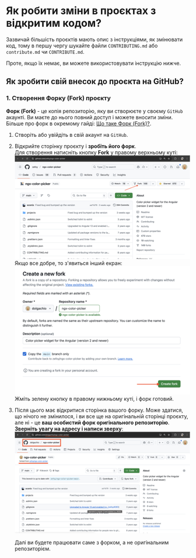 # Як робити зміни в проєктах з відкритим кодом?

Зазвичай більшість проєктів мають опис з інструкціями, як змінювати код, тому в першу чергу шукайте файли `CONTRIBUTING.md` або `contribute.md` чи `CONTRIBUTE.md`.

Проте, якщо їх немає, ви можете використовувати інструкцію нижче.

## Як зробити свій внесок до проєкта на GitHub?

### 1. Створення Форку (Fork) проєкту

**Форк (Fork)** - це копія репозиторію, яку ви створюєте у своєму `GitHub` акаунті. Ви маєте до нього повний доступ і можете вносити зміни. Більше про форк в окремому гайді: [Що таке Форк (Fork)?](./lib/fork.md).

1. Створіть або увійдіть в свій акаунт на `GitHub`.
2. Відкрийте сторінку проєкту і **зробіть його форк**.  
    Для створення натисніть кнопку **Fork** у правому верхньому куті:
    ![Скріншот створення форку на GitHub](./images/fork-1.png)
    Якщо все добре, то з'явиться інший екран:
    ![Скріншот створення форку на GitHub другий екран](./images/fork-2.png)
    Жміть зелену кнопку в правому нижньому куті, і форк готовий.
3. Після цього має відкритися сторінка вашого форку. Може здатися, що нічого не змінилося, і ви все ще на оригінальній сторінці проєкту, але ні - це **ваш особистий форк оригінального репозиторію**. **Зверніть увагу на адресу і написи зверху**:
    ![Скріншот форку проєкта](./images/fork-3.png)

    Далі ви будете працювати саме з форком, а не оригінальним репозиторієм.

